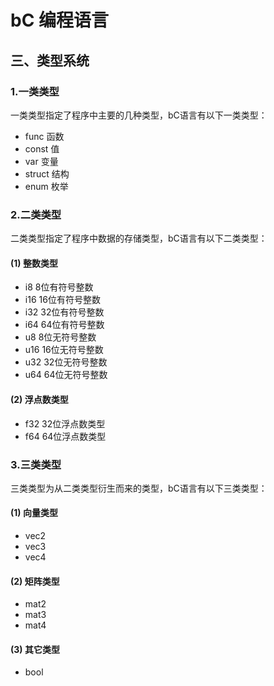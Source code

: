 # bC 编程语言
## 三、类型系统

### 1.一类类型

一类类型指定了程序中主要的几种类型，bC语言有以下一类类型：

* func		函数
* const		值
* var		变量
* struct	结构
* enum		枚举

### 2.二类类型
二类类型指定了程序中数据的存储类型，bC语言有以下二类类型：

#### (1) 整数类型
* i8		8位有符号整数
* i16		16位有符号整数
* i32		32位有符号整数
* i64		64位有符号整数
* u8		8位无符号整数
* u16		16位无符号整数
* u32		32位无符号整数
* u64		64位无符号整数

#### (2) 浮点数类型
* f32	32位浮点数类型
* f64	64位浮点数类型

### 3.三类类型
三类类型为从二类类型衍生而来的类型，bC语言有以下三类类型：

#### (1) 向量类型
* vec2<T>
* vec3<T>
* vec4<T>
  
#### (2) 矩阵类型
* mat2<T>
* mat3<T>
* mat4<T>
  
#### (3) 其它类型
* bool
